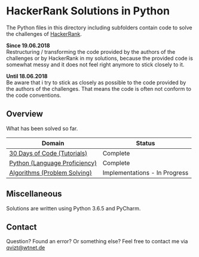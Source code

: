 # HackerRank Solutions in Python
The Python files in this directory including subfolders contain code to solve the challenges of [HackerRank](https://www.hackerrank.com/).

**Since 19.06.2018**  
Restructuring / transforming the code provided by the authors of the challenges or by HackerRank in my solutions, because the provided code is somewhat messy and it does not feel right anymore to stick closely to it.


**Until 18.06.2018**  
Be aware that i try to stick as closely as possible to the code provided by the authors of the challenges. That means the code is often not conform to the code conventions.

## Overview
What has been solved so far.

|Domain|Status|
|---|---|
|[30 Days of Code (Tutorials)](30%20Days%20of%20Code)|Complete|
|[Python (Language Proficiency)](Python)|Complete|
|[Algorithms (Problem Solving)](Algorithms)|Implementations - In Progress|

## Miscellaneous
Solutions are written using Python 3.6.5 and PyCharm.

## Contact
Question? Found an error? Or something else? Feel free to contact me via qvizt@wtnet.de